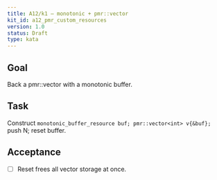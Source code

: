 ```yaml
---
title: A12/k1 — monotonic + pmr::vector
kit_id: a12_pmr_custom_resources
version: 1.0
status: Draft
type: kata
---
```

## Goal
Back a pmr::vector with a monotonic buffer.
## Task
Construct `monotonic_buffer_resource buf; pmr::vector<int> v{&buf};` push N; reset buffer.
## Acceptance
- [ ] Reset frees all vector storage at once.